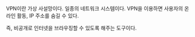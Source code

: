 VPN이란 가상 사설망이다. 일종의 네트워크 시스템이다.
VPN을 이용하면 사용자의 온라인 활동, IP 주소를 숨길 수 있다.

즉, 비공개로 인터넷을 브라우징할 수 있도록 해주는 도구이다.